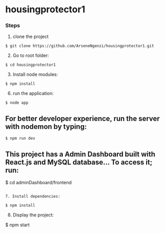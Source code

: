 # housingprotector1

### Steps

1. clone the project

```
$ git clone https://github.com/ArseneNgenzi/housingprotector1.git
```

2. Go to root folder:

```
$ cd housingprotector1
```

3. Install node modules:

```
$ npm install
```

6. run the application:

```
$ node app
```

## For better developer experience, run the server with nodemon by typing:

```
$ npm run dev
```
## This project has a Admin Dashboard built with React.js and MySQL database... To access it; run:

$ cd adminDashboard/frontend
```

7. Install dependencies:

$ npm install
```

8. Display the project: 

$ npm start
```
